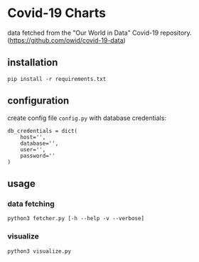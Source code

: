 # Covid-19 Charts

data fetched from the "Our World in Data" Covid-19 repository. (https://github.com/owid/covid-19-data)

## installation

``pip install -r requirements.txt``

## configuration

create config file `config.py` with database credentials:

```
db_credentials = dict(
    host='',
    database='',
    user='',
    password=''
)
```

## usage

### data fetching

``python3 fetcher.py [-h --help -v --verbose]``

### visualize

``python3 visualize.py``